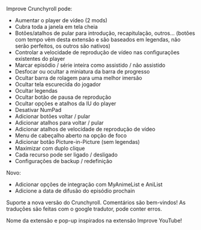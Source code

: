 Improve Crunchyroll pode:
 - Aumentar o player de vídeo (2 mods)
 - Cubra toda a janela em tela cheia
 - Botões/atalhos de pular para introdução, recapitulação, outros... (botões com tempo vêm desta extensão e são baseados em legendas, não serão perfeitos, os outros são nativos)
 - Controlar a velocidade de reprodução de vídeo nas configurações existentes do player
 - Marcar episódio / série inteira como assistido / não assistido
 - Desfocar ou ocultar a miniatura da barra de progresso
 - Ocultar barra de rolagem para uma melhor imersão
 - Ocultar tela escurecida do jogador
 - Ocultar legendas
 - Ocultar botão de pausa de reprodução
 - Ocultar opções e atalhos da IU do player
 - Desativar NumPad
 - Adicionar botões voltar / pular
 - Adicionar atalhos para voltar / pular
 - Adicionar atalhos de velocidade de reprodução de vídeo
 - Menu de cabeçalho aberto na opção de foco
 - Adicionar botão Picture-in-Picture (sem legendas)
 - Maximizar com duplo clique
 - Cada recurso pode ser ligado / desligado
 - Configurações de backup / redefinição

Novo:
 - Adicionar opções de integração com MyAnimeList e AniList
 - Adicione a data de difusão do episódio prochain

Suporte a nova versão do Crunchyroll.
Comentários são bem-vindos!
As traduções são feitas com o google tradutor, pode conter erros.

Nome da extensão e pop-up inspirados na extensão Improve YouTube!
